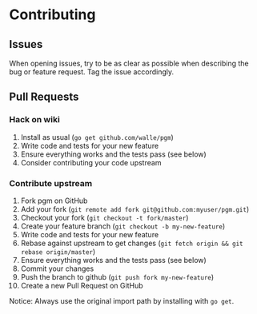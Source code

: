 # Contributing

## Issues

When opening issues, try to be as clear as possible when describing the bug or
feature request. Tag the issue accordingly.

## Pull Requests

### Hack on wiki

1. Install as usual (`go get github.com/walle/pgm`)
2. Write code and tests for your new feature
3. Ensure everything works and the tests pass (see below)
4. Consider contributing your code upstream

### Contribute upstream

1. Fork pgm on GitHub
2. Add your fork (`git remote add fork git@github.com:myuser/pgm.git`)
3. Checkout your fork (`git checkout -t fork/master`)
4. Create your feature branch (`git checkout -b my-new-feature`)
5. Write code and tests for your new feature
6. Rebase against upstream to get changes (`git fetch origin && git rebase origin/master`)
7. Ensure everything works and the tests pass (see below)
8. Commit your changes
9. Push the branch to github (`git push fork my-new-feature`)
10. Create a new Pull Request on GitHub

Notice: Always use the original import path by installing with `go get`.

